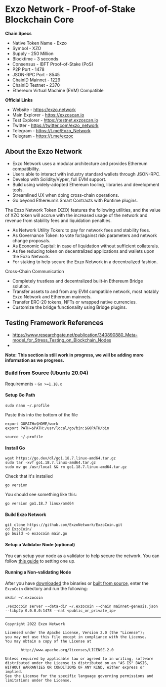 # Exzo Network - Proof-of-Stake Blockchain Core
**Chain Specs**
* Native Token Name - Exzo
* Symbol - XZO
* Supply - 250 Million
* Blocktime - 3 seconds
* Consensus - IBFT Proof-of-Stake (PoS)
* P2P Port - 1478
* JSON-RPC Port - 8545 
* ChainID Mainnet - 1229
* ChainID Testnet - 2370
* Ethereum Virtual Machine (EVM) Compatible

**Official Links**
* Website - https://exzo.network
* Main Explorer - https://exzoscan.io
* Test Explorer - https://testnet.exzoscan.io
* Twitter - https://twitter.com/exzo_network
* Telegram - https://t.me/Exzo_Network
* Telegram - https://t.me/exzoc

## About the Exzo Network 
* Exzo Network uses a modular architecture and provides Ethereum compatibility.
* Users able to interact with industry standard wallets through JSON-RPC.
* Develop with Solidity/Vyper, full EVM support.
* Build using widely-adopted Ethereum tooling, libraries and development tools.
* Streamlined UX when doing cross-chain operations.
* Go beyond Ethereum’s Smart Contracts with Runtime plugins.

The Exzo Network Token (XZO) features the following utilities, and the value of XZO token will accrue with the increased usage of the network and revenue from stability fees and liquidation penalties.

* As Network Utility Token: to pay for network fees and stability fees.
* As Governance Token: to vote for/against risk parameters and network change proposals.
* As Economic Capital: in case of liquidation without sufficient collaterals.
* As fee reducing token on decentralized applications and wallets upon the Exzo Network.
* For staking to help secure the Exzo Network in a decentralized fashion.

Cross-Chain Communication
* Completely trustless and decentralized built-in Ethereum Bridge solution.
* Transfer assets to and from any EVM compatible network, most notably Exzo Network and Ethereum mainnets.
* Transfer ERC-20 tokens, NFTs or wrapped native currencies.
* Customize the bridge functionality using Bridge plugins.

## Testing Framework References
* https://www.researchgate.net/publication/340890880_Meta-model_for_Stress_Testing_on_Blockchain_Nodes
* 

**Note: This section is still work in progress, we will be adding more information as we progress.**

### Build from Source (Ubuntu 20.04)
Requirements - `Go >=1.18.x`

#### Setup Go Path
```
sudo nano ~/.profile
```
Paste this into the bottom of the file
```
export GOPATH=$HOME/work
export PATH=$PATH:/usr/local/go/bin:$GOPATH/bin
```
```
source ~/.profile
```

#### Install Go
```
wget https://go.dev/dl/go1.18.7.linux-amd64.tar.gz
sudo tar -xvf go1.18.7.linux-amd64.tar.gz
sudo mv go /usr/local && rm go1.18.7.linux-amd64.tar.gz
```
Check that it's installed
```
go version
```
You should see something like this:
```
go version go1.18.7 linux/amd64
```

#### Build Exzo Network
```
git clone https://github.com/ExzoNetwork/ExzoCoin.git
cd ExzoCoin/
go build -o exzocoin main.go
```

#### Setup a Validator Node (optional)
You can setup your node as a validator to help secure the network. You can follow [this guide](ValidatorGuide.md) to setting one up. 

#### Running a Non-validating Node
After you have [downloaded](https://github.com/ExzoNetwork/Exzo-Network-Core/releases/latest) the binaries or [built from source](https://github.com/ExzoNetwork/ExzoCoin#build-from-source), enter the `ExzoCoin` directory and run the following:
```
mkdir ~/.exzocoin
```
```
./exzocoin server --data-dir ~/.exzocoin --chain mainnet-genesis.json --libp2p 0.0.0.0:1478 --nat <public_or_private_ip>
```


---
```
Copyright 2022 Exzo Network

Licensed under the Apache License, Version 2.0 (the "License");
you may not use this file except in compliance with the License.
You may obtain a copy of the License at

       http://www.apache.org/licenses/LICENSE-2.0

Unless required by applicable law or agreed to in writing, software
distributed under the License is distributed on an "AS IS" BASIS,
WITHOUT WARRANTIES OR CONDITIONS OF ANY KIND, either express or implied.
See the License for the specific language governing permissions and
limitations under the License.
```
